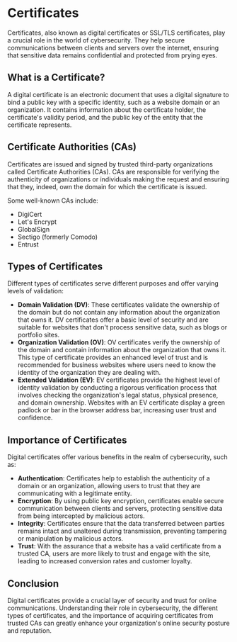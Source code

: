 # Certificates

Certificates, also known as digital certificates or SSL/TLS certificates, play a crucial role in the world of cybersecurity. They help secure communications between clients and servers over the internet, ensuring that sensitive data remains confidential and protected from prying eyes.

## What is a Certificate?

A digital certificate is an electronic document that uses a digital signature to bind a public key with a specific identity, such as a website domain or an organization. It contains information about the certificate holder, the certificate's validity period, and the public key of the entity that the certificate represents.

## Certificate Authorities (CAs)

Certificates are issued and signed by trusted third-party organizations called Certificate Authorities (CAs). CAs are responsible for verifying the authenticity of organizations or individuals making the request and ensuring that they, indeed, own the domain for which the certificate is issued.

Some well-known CAs include:

- DigiCert
- Let's Encrypt
- GlobalSign
- Sectigo (formerly Comodo)
- Entrust

## Types of Certificates

Different types of certificates serve different purposes and offer varying levels of validation:

- **Domain Validation (DV)**: These certificates validate the ownership of the domain but do not contain any information about the organization that owns it. DV certificates offer a basic level of security and are suitable for websites that don't process sensitive data, such as blogs or portfolio sites.
- **Organization Validation (OV)**: OV certificates verify the ownership of the domain and contain information about the organization that owns it. This type of certificate provides an enhanced level of trust and is recommended for business websites where users need to know the identity of the organization they are dealing with.
- **Extended Validation (EV)**: EV certificates provide the highest level of identity validation by conducting a rigorous verification process that involves checking the organization's legal status, physical presence, and domain ownership. Websites with an EV certificate display a green padlock or bar in the browser address bar, increasing user trust and confidence.

## Importance of Certificates

Digital certificates offer various benefits in the realm of cybersecurity, such as:

- **Authentication**: Certificates help to establish the authenticity of a domain or an organization, allowing users to trust that they are communicating with a legitimate entity.
- **Encryption**: By using public key encryption, certificates enable secure communication between clients and servers, protecting sensitive data from being intercepted by malicious actors.
- **Integrity**: Certificates ensure that the data transferred between parties remains intact and unaltered during transmission, preventing tampering or manipulation by malicious actors.
- **Trust**: With the assurance that a website has a valid certificate from a trusted CA, users are more likely to trust and engage with the site, leading to increased conversion rates and customer loyalty.

## Conclusion

Digital certificates provide a crucial layer of security and trust for online communications. Understanding their role in cybersecurity, the different types of certificates, and the importance of acquiring certificates from trusted CAs can greatly enhance your organization's online security posture and reputation.
